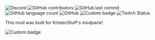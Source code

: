 <img alt="Discord" src="https://img.shields.io/discord/762144607261163531?label=Discord&logo=discord&logoColor=lime&style=flat-square">
<img alt="GitHub contributors" src="https://img.shields.io/github/contributors/ChaosDogG/trophymodaltarpack?logo=github&style=flat-square">
<img alt="GitHub last commit" src="https://img.shields.io/github/last-commit/ChaosDogG/trophymodaltarpack?logo=github&style=flat-square">
<img alt="GitHub language count" src="https://img.shields.io/github/languages/count/chaosdogg/trophymodaltarpack?logo=github&style=flat-square">
<img alt="GitHub" src="https://img.shields.io/github/license/chaosdogg/trophymodaltarpack?logo=github&style=flat-square">
<img alt="Custom badge" src="https://img.shields.io/endpoint?url=https%3A%2F%2Fcdn.discordapp.com%2Fattachments%2F848454691805069312%2F866417009566285864%2FMC_Version_Badge_2.json">
<img alt="Twitch Status" src="https://img.shields.io/twitch/status/chaosdog1?style=social">

This mod was built for KristenStuff's modpack!

<img alt="Custom badge" src="https://img.shields.io/endpoint?url=https%3A%2F%2Fcdn.discordapp.com%2Fattachments%2F848454691805069312%2F866428895224922122%2Ftolololololol.json">

